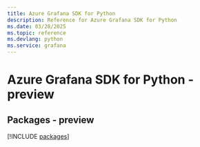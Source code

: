 ```yaml
---
title: Azure Grafana SDK for Python
description: Reference for Azure Grafana SDK for Python
ms.date: 03/28/2025
ms.topic: reference
ms.devlang: python
ms.service: grafana
---
```

# Azure Grafana SDK for Python - preview
## Packages - preview
[!INCLUDE [packages](grafana-index.md)]